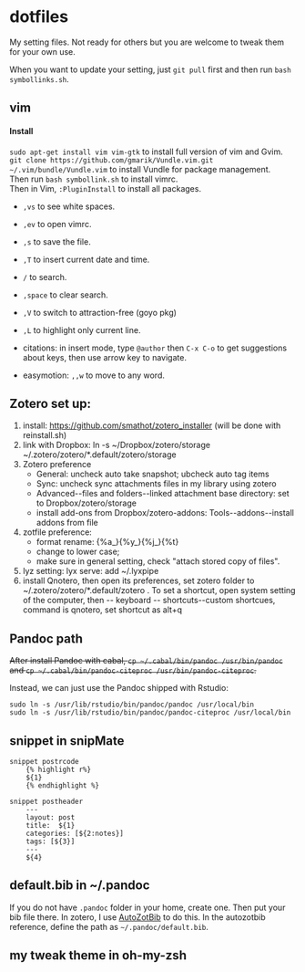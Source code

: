 dotfiles
========
My setting files. Not ready for others but you are welcome to tweak them for your own use.

When you want to update your setting, just `git pull` first and then run `bash symbollinks.sh`.

## vim
#### Install
`sudo apt-get install vim vim-gtk` to install full version of vim and Gvim.  
`git clone https://github.com/gmarik/Vundle.vim.git ~/.vim/bundle/Vundle.vim` to install Vundle for package management.  
Then run `bash symbollink.sh`  to install vimrc.  
Then in Vim, `:PluginInstall` to install all packages.

- `,vs` to see white spaces.
- `,ev`  to open vimrc.
- `,s` to save the file.
- `,T` to insert current date and time.
- `/` to search.
- `,space`  to clear search.
- `,V` to switch to attraction-free (goyo pkg)
- `,L` to highlight only current line.

- citations: in insert mode, type `@author` then `C-x C-o` to get suggestions about keys, then use arrow key to navigate.
- easymotion: `,,w` to move to any word.

## Zotero set up: 

1. install: https://github.com/smathot/zotero_installer (will be done with reinstall.sh)
2. link with Dropbox:   ln -s ~/Dropbox/zotero/storage ~/.zotero/zotero/*.default/zotero/storage
3. Zotero preference
	- General: uncheck auto take snapshot; ubcheck auto tag items  
	- Sync: uncheck sync attachments files in my library using zotero  
	- Advanced--files and folders--linked attachment base directory: set to Dropbox/zotero/storage
	- install add-ons from Dropbox/zotero-addons: Tools--addons--install addons from file
4. zotfile preference:
	- format rename: {%a_}{%y_}{%j_}{%t}  
	- change to lower case;
	- make sure in general setting, check "attach stored copy of files".
5. lyz setting: lyx serve: add ~/.lyxpipe  
6. install Qnotero, then open its preferences, set zotero folder to ~/.zotero/zotero/*.default/zotero . To set a shortcut, open system setting of the computer, then -- keyboard -- shortcuts--custom shortcues, command is qnotero, set shortcut as alt+q

## Pandoc path
~~After install Pandoc with cabal, `cp ~/.cabal/bin/pandoc /usr/bin/pandoc` and `cp ~/.cabal/bin/pandoc-citeproc /usr/bin/pandoc-citeproc`.~~

Instead, we can just use the Pandoc shipped with Rstudio: 

	sudo ln -s /usr/lib/rstudio/bin/pandoc/pandoc /usr/local/bin
	sudo ln -s /usr/lib/rstudio/bin/pandoc/pandoc-citeproc /usr/local/bin


## snippet in snipMate

	snippet postrcode
		{% highlight r%}
		${1}
		{% endhighlight %}

	snippet postheader
		---
		layout: post
		title:  ${1}
		categories: [${2:notes}]
		tags: [${3}]
		---
		${4}

## default.bib in ~/.pandoc
If you do not have `.pandoc` folder in your home, create one. Then put your bib file there. In zotero, I use [AutoZotBib](http://www.rtwilson.com/academic/autozotbib) to do this. In the autozotbib reference, define the path as `~/.pandoc/default.bib`.

## my tweak theme in oh-my-zsh


